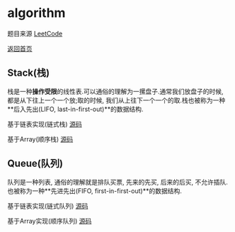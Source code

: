 # algorithm

题目来源 [LeetCode](https://leetcode-cn.com/problemset/all/)

[返回首页](./README.md)

## Stack(栈)

栈是一种**操作受限**的线性表.可以通俗的理解为一摞盘子.通常我们放盘子的时候, 都是从下往上一个一个放;取的时候, 我们从上往下一个一个的取.栈也被称为一种**后入先出(LIFO, last-in-first-out)**的数据结构.

基于链表实现(链式栈) [源码](./algorithm/stack.js)

基于Array(顺序栈) [源码](./algorithm/simpleStack.js)

## Queue(队列)

队列是一种列表, 通俗的理解就是排队买票, 先来的先买, 后来的后买, 不允许插队. 也被称为一种**先进先出(FIFO, first-in-first-out)**的数据结构.

基于链表实现(链式队列) [源码](./algorithm/queue.js)

基于Array实现(顺序队列) [源码](./algorithm/simpleQueue.js)
